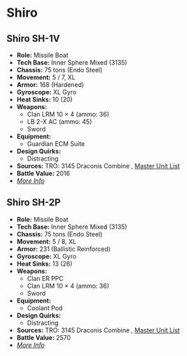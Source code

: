 # Shiro 

## Shiro SH-1V 

- **Role:** Missile Boat 
- **Tech Base:** Inner Sphere Mixed (3135) 
- **Chassis:** 75 tons (Endo Steel) 
- **Movement:** 5 / 7, XL 
- **Armor:** 168 (Hardened) 
- **Gyroscope:** XL Gyro 
- **Heat Sinks:** 10 (20) 
- **Weapons:** 
  - Clan LRM 10 × 4 (ammo: 36) 
  - LB 2-X AC (ammo: 45) 
  - Sword 
- **Equipment:** 
  - Guardian ECM Suite 
- **Design Quirks:** 
  - Distracting 
- **Sources:** TRO: 3145 Draconis Combine , [Master Unit List](http://masterunitlist.info/Unit/Details/6416) 
- **Battle Value:** 2016 
- [*More Info*](shiro/shiro_sh-1v.md) 

## Shiro SH-2P 

- **Role:** Missile Boat 
- **Tech Base:** Inner Sphere Mixed (3135) 
- **Chassis:** 75 tons (Endo Steel) 
- **Movement:** 5 / 8, XL 
- **Armor:** 231 (Ballistic Reinforced) 
- **Gyroscope:** XL Gyro 
- **Heat Sinks:** 13 (26) 
- **Weapons:** 
  - Clan ER PPC 
  - Clan LRM 10 × 4 (ammo: 36) 
  - Sword 
- **Equipment:** 
  - Coolant Pod 
- **Design Quirks:** 
  - Distracting 
- **Sources:** TRO: 3145 Draconis Combine , [Master Unit List](http://masterunitlist.info/Unit/Details/6417) 
- **Battle Value:** 2570 
- [*More Info*](shiro/shiro_sh-2p.md) 

